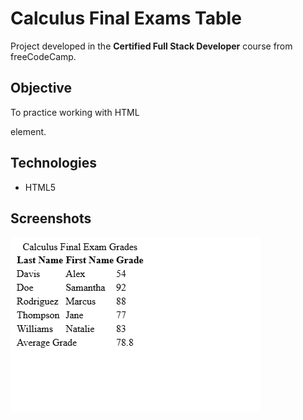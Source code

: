 # Calculus Final Exams Table

Project developed in the **Certified Full Stack Developer** course from freeCodeCamp.

## Objective
To practice working with HTML <table> element.

## Technologies
- HTML5

## Screenshots
![Project screenshot](screenshots/final_exams_table.png)